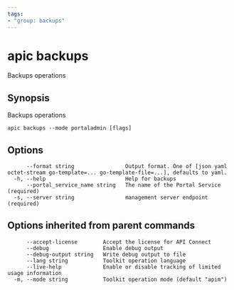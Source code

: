 ```yaml
---
tags:
- "group: backups"
---
```

# apic backups

Backups operations

## Synopsis

Backups operations

```
apic backups --mode portaladmin [flags]
```


## Options

```
      --format string                Output format. One of [json yaml octet-stream go-template=... go-template-file=...], defaults to yaml.
  -h, --help                         Help for backups
      --portal_service_name string   The name of the Portal Service (required)
  -s, --server string                management server endpoint (required)
```

## Options inherited from parent commands

```
      --accept-license        Accept the license for API Connect
      --debug                 Enable debug output
      --debug-output string   Write debug output to file
      --lang string           Toolkit operation language
      --live-help             Enable or disable tracking of limited usage information
  -m, --mode string           Toolkit operation mode (default "apim")
```
